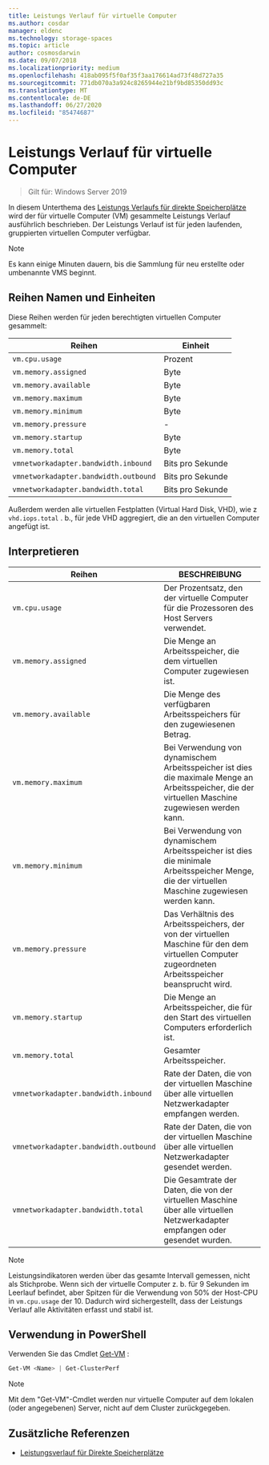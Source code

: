 ```yaml
---
title: Leistungs Verlauf für virtuelle Computer
ms.author: cosdar
manager: eldenc
ms.technology: storage-spaces
ms.topic: article
author: cosmosdarwin
ms.date: 09/07/2018
ms.localizationpriority: medium
ms.openlocfilehash: 418ab095f5f0af35f3aa176614ad73f48d727a35
ms.sourcegitcommit: 771db070a3a924c8265944e21bf9bd85350dd93c
ms.translationtype: MT
ms.contentlocale: de-DE
ms.lasthandoff: 06/27/2020
ms.locfileid: "85474687"
---
```

# <a name="performance-history-for-virtual-machines"></a>Leistungs Verlauf für virtuelle Computer

> Gilt für: Windows Server 2019

In diesem Unterthema des [Leistungs Verlaufs für direkte Speicherplätze](performance-history.md) wird der für virtuelle Computer (VM) gesammelte Leistungs Verlauf ausführlich beschrieben. Der Leistungs Verlauf ist für jeden laufenden, gruppierten virtuellen Computer verfügbar.

   > [!NOTE]
   > Es kann einige Minuten dauern, bis die Sammlung für neu erstellte oder umbenannte VMS beginnt.

## <a name="series-names-and-units"></a>Reihen Namen und Einheiten

Diese Reihen werden für jeden berechtigten virtuellen Computer gesammelt:

| Reihen                            | Einheit             |
|-----------------------------------|------------------|
| `vm.cpu.usage`                    | Prozent          |
| `vm.memory.assigned`              | Byte            |
| `vm.memory.available`             | Byte            |
| `vm.memory.maximum`               | Byte            |
| `vm.memory.minimum`               | Byte            |
| `vm.memory.pressure`              | -                |
| `vm.memory.startup`               | Byte            |
| `vm.memory.total`                 | Byte            |
| `vmnetworkadapter.bandwidth.inbound`  | Bits pro Sekunde |
| `vmnetworkadapter.bandwidth.outbound` | Bits pro Sekunde |
| `vmnetworkadapter.bandwidth.total`    | Bits pro Sekunde |

Außerdem werden alle virtuellen Festplatten (Virtual Hard Disk, VHD), wie z `vhd.iops.total` . b., für jede VHD aggregiert, die an den virtuellen Computer angefügt ist.

## <a name="how-to-interpret"></a>Interpretieren


| Reihen                            | BESCHREIBUNG                                                                                                  |
|-----------------------------------|--------------------------------------------------------------------------------------------------------------|
| `vm.cpu.usage`                    | Der Prozentsatz, den der virtuelle Computer für die Prozessoren des Host Servers verwendet.                                   |
| `vm.memory.assigned`              | Die Menge an Arbeitsspeicher, die dem virtuellen Computer zugewiesen ist.                                                      |
| `vm.memory.available`             | Die Menge des verfügbaren Arbeitsspeichers für den zugewiesenen Betrag.                                       |
| `vm.memory.maximum`               | Bei Verwendung von dynamischem Arbeitsspeicher ist dies die maximale Menge an Arbeitsspeicher, die der virtuellen Maschine zugewiesen werden kann. |
| `vm.memory.minimum`               | Bei Verwendung von dynamischem Arbeitsspeicher ist dies die minimale Arbeitsspeicher Menge, die der virtuellen Maschine zugewiesen werden kann. |
| `vm.memory.pressure`              | Das Verhältnis des Arbeitsspeichers, der von der virtuellen Maschine für den dem virtuellen Computer zugeordneten Arbeitsspeicher beansprucht wird.            |
| `vm.memory.startup`               | Die Menge an Arbeitsspeicher, die für den Start des virtuellen Computers erforderlich ist.                                            |
| `vm.memory.total`                 | Gesamter Arbeitsspeicher. |
| `vmnetworkadapter.bandwidth.inbound`  | Rate der Daten, die von der virtuellen Maschine über alle virtuellen Netzwerkadapter empfangen werden.                        |
| `vmnetworkadapter.bandwidth.outbound` | Rate der Daten, die von der virtuellen Maschine über alle virtuellen Netzwerkadapter gesendet werden.                            |
| `vmnetworkadapter.bandwidth.total`    | Die Gesamtrate der Daten, die von der virtuellen Maschine über alle virtuellen Netzwerkadapter empfangen oder gesendet wurden.          |

   > [!NOTE]
   > Leistungsindikatoren werden über das gesamte Intervall gemessen, nicht als Stichprobe. Wenn sich der virtuelle Computer z. b. für 9 Sekunden im Leerlauf befindet, aber Spitzen für die Verwendung von 50% der Host-CPU in `vm.cpu.usage` der 10. Dadurch wird sichergestellt, dass der Leistungs Verlauf alle Aktivitäten erfasst und stabil ist.

## <a name="usage-in-powershell"></a>Verwendung in PowerShell

Verwenden Sie das Cmdlet [Get-VM](https://docs.microsoft.com/powershell/module/hyper-v/get-vm) :

```PowerShell
Get-VM <Name> | Get-ClusterPerf
```

   > [!NOTE]
   > Mit dem "Get-VM"-Cmdlet werden nur virtuelle Computer auf dem lokalen (oder angegebenen) Server, nicht auf dem Cluster zurückgegeben.

## <a name="additional-references"></a>Zusätzliche Referenzen

- [Leistungsverlauf für Direkte Speicherplätze](performance-history.md)
